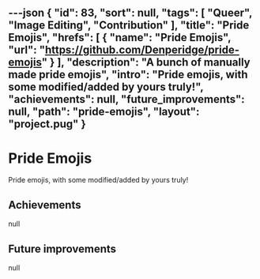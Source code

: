 ---json
{
"id": 83,
"sort": null,
"tags": [
"Queer",
"Image Editing",
"Contribution"
],
"title": "Pride Emojis",
"hrefs": [
{
"name": "Pride Emojis",
"url": "https://github.com/Denperidge/pride-emojis"
}
],
"description": "A bunch of manually made pride emojis",
"intro": "Pride emojis, with some modified/added by yours truly!",
"achievements": null,
"future_improvements": null,
"path": "pride-emojis",
"layout": "project.pug"
}
---
# Pride Emojis
Pride emojis, with some modified/added by yours truly!

## Achievements
null

## Future improvements
null
